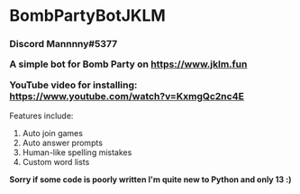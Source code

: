 # BombPartyBotJKLM
<h3>Discord Mannnny#5377

  
A simple bot for Bomb Party on https://www.jklm.fun

YouTube video for installing: https://www.youtube.com/watch?v=KxmgQc2nc4E</h3>

Features include:

1. Auto join games
2. Auto answer prompts
3. Human-like spelling mistakes
4. Custom word lists

**Sorry if some code is poorly written I'm quite new to Python and only 13 :)**

